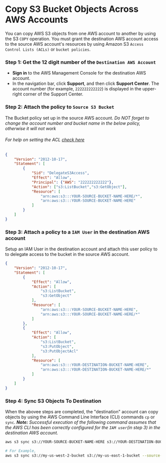 # Copy S3 Bucket Objects Across AWS Accounts

You can copy AWS S3 objects from one AWS account to another by using the S3 `COPY` operation. You must grant the destination AWS account access to the source AWS account's resources by using Amazon S3 `Access Control Lists (ACLs)` or `bucket policies`. 

### Step 1: Get the 12 digit number of the  `Destination AWS Account`
- **Sign in** to the AWS Management Console for the destination AWS account.
- In the navigation bar, click **Support**, and then click **Support Center**. The account number (for example, `222222222222`) is displayed in the upper-right corner of the Support Center.

### Step 2: Attach the policy to `Source S3 Bucket`
The Bucket policy set up in the source AWS account. _Do NOT forget to change the account number and bucket name in the below policy, otherwise it will not work_
###### For help on setting the ACL [check here](https://docs.aws.amazon.com/AmazonS3/latest/user-guide/set-permissions.html)
```json
{
    "Version": "2012-10-17",
    "Statement": [
        {
            "Sid": "DelegateS3Access",
            "Effect": "Allow",
            "Principal": {"AWS": "222222222222"},
            "Action": ["s3:ListBucket","s3:GetObject"],
            "Resource": [
                "arn:aws:s3:::YOUR-SOURCE-BUCKET-NAME-HERE/*",
                "arn:aws:s3:::YOUR-SOURCE-BUCKET-NAME-HERE"
            ]
        }
    ]
}
```

### Step 3: Attach a policy to a `IAM User` in the destination AWS account
Setup an IAM User in the destination account and attach this user policy to to delegate access to the bucket in the source AWS account.
```JSON
{
    "Version": "2012-10-17",
    "Statement": [
        {
            "Effect": "Allow",
            "Action": [
                "s3:ListBucket",
                "s3:GetObject"
            ],
            "Resource": [
                "arn:aws:s3:::YOUR-SOURCE-BUCKET-NAME-HERE",
                "arn:aws:s3:::YOUR-SOURCE-BUCKET-NAME-HERE/*"
            ]
        },
        {
            "Effect": "Allow",
            "Action": [
                "s3:ListBucket",
                "s3:PutObject",
                "s3:PutObjectAcl"
            ],
            "Resource": [
                "arn:aws:s3:::YOUR-DESTINATION-BUCKET-NAME-HERE",
                "arn:aws:s3:::YOUR-DESTINATION-BUCKET-NAME-HERE/*"
            ]
        }
    ]
}
```

### Step 4: Sync S3 Objects To Destination
When the abovee steps are completed, the "destination" account can copy objects by using the AWS Command Line Interface (CLI) commands `cp` or `sync`.
_**Note:** Successful execution of the following command assumes that the AWS CLI has been correctly configured for the `IAM user`(in step 3) in the destination AWS account._

```sh
aws s3 sync s3://YOUR-SOURCE-BUCKET-NAME-HERE s3://YOUR-DESTINATION-BUCKET-NAME-HERE --source-region SOURCE-REGION-NAME --region DESTINATION-REGION-NAME

# For Example,
aws s3 sync s3://my-us-west-2-bucket s3://my-us-east-1-bucket --source-region us-west-2 --region us-east-1
```

